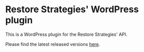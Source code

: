 # Restore Strategies' WordPress plugin

This is a WordPress plugin for the Restore Strategies' API.

Please find the latest released versions [here](http://www.restorestrategies.org/wordpress-plugin-download).
